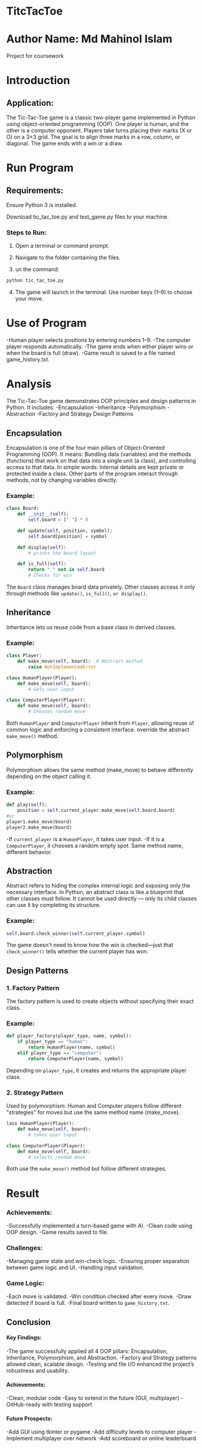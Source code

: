 # TitcTacToe
# Author Name: Md Mahinol Islam
Project for coursework
# Introduction
## Application:
The Tic-Tac-Toe game is a classic two-player game implemented in Python using object-oriented programming (OOP). One player is human, and the other is a computer opponent. Players take turns placing their marks (X or O) on a 3×3 grid. The goal is to align three marks in a row, column, or diagonal. The game ends with a win or a draw.
# Run Program
## Requirements:

Ensure Python 3 is installed.

Download tic_tac_toe.py and test_game.py files to your machine.

### Steps to Run:

1. Open a terminal or command prompt.

2. Navigate to the folder containing the files.

3. un the command:
``` py
python tic_tac_toe.py
```
4. The game will launch in the terminal. Use number keys (1–9) to choose your move.

# Use of Program
-Human player selects positions by entering numbers 1–9.
-The computer player responds automatically.
-The game ends when either player wins or when the board is full (draw).
-Game result is saved to a file named game_history.txt.

# Analysis
The Tic-Tac-Toe game demonstrates OOP principles and design patterns in Python. It includes:
-Encapsulation
-Inheritance
-Polymorphism
-Abstraction
-Factory and Strategy Design Patterns
## Encapsulation
Encapsulation is one of the four main pillars of Object-Oriented Programming (OOP). It means:
Bundling data (variables) and the methods (functions) that work on that data into a single unit (a class), and controlling access to that data.
In simple words:
Internal details are kept private or protected inside a class.
Other parts of the program interact through methods, not by changing variables directly.

### Example:

``` py
class Board:
    def __init__(self):
        self.board = [" "] * 9

    def update(self, position, symbol):
        self.board[position] = symbol

    def display(self):
        # prints the board layout

    def is_full(self):
        return " " not in self.board
        # Checks for win
```
The `Board` class manages board data privately. Other classes access it only through methods like `update()`, `is_full()`, `or display()`.
## Inheritance
Inheritance lets us reuse code from a base class in derived classes.

### Example:
``` py
class Player:
    def make_move(self, board):  # Abstract method
        raise NotImplementedError

class HumanPlayer(Player):
    def make_move(self, board):
        # Gets user input

class ComputerPlayer(Player):
    def make_move(self, board):
        # Chooses random move
```
Both `HumanPlayer` and `ComputerPlayer` inherit from `Player`, allowing reuse of common logic and enforcing a consistent interface. override the abstract `make_move()` method.
## Polymorphism
Polymorphism allows the same method (make_move) to behave differently depending on the object calling it.

### Example:
``` py
def play(self):
    position = self.current_player.make_move(self.board.board)
#or
player1.make_move(board)
player2.make_move(board)
```
-If `current_player` is a `HumanPlayer`, it takes user input.
-If it is a `ComputerPlayer`, it chooses a random empty spot.
Same method name, different behavior.

## Abstraction
Abstract refers to hiding the complex internal logic and exposing only the necessary interface.
In Python, an abstract class is like a blueprint that other classes must follow. It cannot be used directly — only its child classes can use it by completing its structure.


### Example:
``` py
self.board.check_winner(self.current_player.symbol)
```
The game doesn't need to know how the win is checked—just that `check_winner()` tells whether the current player has won.

## Design Patterns
### 1. Factory Pattern
The factory pattern is used to create objects without specifying their exact class.
### Example:
``` py
def player_factory(player_type, name, symbol):
    if player_type == "human":
        return HumanPlayer(name, symbol)
    elif player_type == "computer":
        return ComputerPlayer(name, symbol)
```
Depending on `player_type`, it creates and returns the appropriate player class.

### 2. Strategy Pattern
Used by polymorphism: Human and Computer players follow different "strategies" for moves but use the same method name (make_move).

``` py
lass HumanPlayer(Player):
    def make_move(self, board):
        # takes user input

class ComputerPlayer(Player):
    def make_move(self, board):
        # selects random move
```
Both use the `make_move()` method but follow different strategies.



# Result

### Achievements:

-Successfully implemented a turn-based game with AI.
-Clean code using OOP design.
-Game results saved to file.

### Challenges:

-Managing game state and win-check logic.
-Ensuring proper separation between game logic and UI.
-Handling input validation.

### Game Logic:

-Each move is validated.
-Win condition checked after every move.
-Draw detected if board is full.
-Final board written to `game_history.txt`.

## Conclusion
#### Key Findings:

-The game successfully applied all 4 OOP pillars: Encapsulation, Inheritance, Polymorphism, and Abstraction.
-Factory and Strategy patterns allowed clean, scalable design.
-Testing and file I/O enhanced the project’s robustness and usability.

#### Achievements:

-Clean, modular code
-Easy to extend in the future (GUI, multiplayer)
-GitHub-ready with testing support

#### Future Prospects:

-Add GUI using tkinter or pygame
-Add difficulty levels to computer player
-Implement multiplayer over network
-Add scoreboard or online leaderboard


